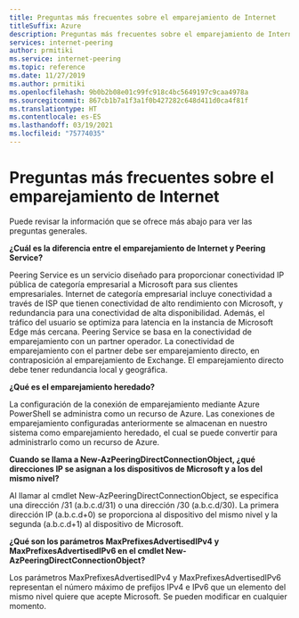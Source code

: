 ```yaml
---
title: Preguntas más frecuentes sobre el emparejamiento de Internet
titleSuffix: Azure
description: Preguntas más frecuentes sobre el emparejamiento de Internet
services: internet-peering
author: prmitiki
ms.service: internet-peering
ms.topic: reference
ms.date: 11/27/2019
ms.author: prmitiki
ms.openlocfilehash: 9b0b2b08e01c99fc918c4bc5649197c9caa4978a
ms.sourcegitcommit: 867cb1b7a1f3a1f0b427282c648d411d0ca4f81f
ms.translationtype: HT
ms.contentlocale: es-ES
ms.lasthandoff: 03/19/2021
ms.locfileid: "75774035"
---
```

# <a name="internet-peering---faqs"></a>Preguntas más frecuentes sobre el emparejamiento de Internet

Puede revisar la información que se ofrece más abajo para ver las preguntas generales.

**¿Cuál es la diferencia entre el emparejamiento de Internet y Peering Service?**

Peering Service es un servicio diseñado para proporcionar conectividad IP pública de categoría empresarial a Microsoft para sus clientes empresariales. Internet de categoría empresarial incluye conectividad a través de ISP que tienen conectividad de alto rendimiento con Microsoft, y redundancia para una conectividad de alta disponibilidad. Además, el tráfico del usuario se optimiza para latencia en la instancia de Microsoft Edge más cercana. Peering Service se basa en la conectividad de emparejamiento con un partner operador. La conectividad de emparejamiento con el partner debe ser emparejamiento directo, en contraposición al emparejamiento de Exchange. El emparejamiento directo debe tener redundancia local y geográfica.

**¿Qué es el emparejamiento heredado?**

La configuración de la conexión de emparejamiento mediante Azure PowerShell se administra como un recurso de Azure. Las conexiones de emparejamiento configuradas anteriormente se almacenan en nuestro sistema como emparejamiento heredado, el cual se puede convertir para administrarlo como un recurso de Azure.

**Cuando se llama a New-AzPeeringDirectConnectionObject, ¿qué direcciones IP se asignan a los dispositivos de Microsoft y a los del mismo nivel?**

Al llamar al cmdlet New-AzPeeringDirectConnectionObject, se especifica una dirección /31 (a.b.c.d/31) o una dirección /30 (a.b.c.d/30). La primera dirección IP (a.b.c.d+0) se proporciona al dispositivo del mismo nivel y la segunda (a.b.c.d+1) al dispositivo de Microsoft.

**¿Qué son los parámetros MaxPrefixesAdvertisedIPv4 y MaxPrefixesAdvertisedIPv6 en el cmdlet New-AzPeeringDirectConnectionObject?**

Los parámetros MaxPrefixesAdvertisedIPv4 y MaxPrefixesAdvertisedIPv6 representan el número máximo de prefijos IPv4 e IPv6 que un elemento del mismo nivel quiere que acepte Microsoft. Se pueden modificar en cualquier momento.